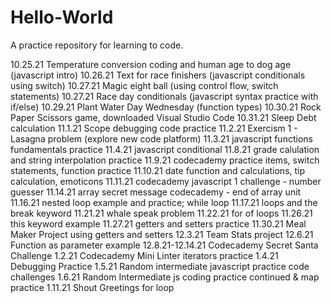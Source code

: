 # Hello-World
A practice repository for learning to code.

10.25.21  Temperature conversion coding and human age to dog age (javascript intro)
10.26.21  Text for race finishers (javascript conditionals using switch)
10.27.21  Magic eight ball (using control flow, switch statements)
10.27.21  Race day conditionals (javascript syntax practice with if/else) 
10.29.21  Plant Water Day Wednesday (function types)
10.30.21  Rock Paper Scissors game, downloaded Visual Studio Code
10.31.21  Sleep Debt calculation
11.1.21  Scope debugging code practice
11.2.21  Exercism 1 - Lasagna problem (explore new code platform)
11.3.21  javascript functions fundamentals practice
11.4.21  javascript conditional
11.8.21  grade calulation and string interpolation practice
11.9.21  codecademy practice items, switch statements, function practice
11.10.21 date function and calculations, tip calculation, emoticons
11.11.21  codecademy javascript 1 challenge - number guesser 
11.14.21 array secret message codecademy - end of array unit
11.16.21 nested loop example and practice; while loop
11.17.21 loops and the break keyword
11.21.21 whale speak problem
11.22.21 for of loops
11.26.21 this keyword example
11.27.21 getters and setters practice
11.30.21 Meal Maker Project using getters and setters
12.3.21 Team Stats project
12.6.21 Function as parameter example
12.8.21-12.14.21 Codecademy Secret Santa Challenge
1.2.21 Codecademy Mini Linter iterators practice
1.4.21 Debugging Practice
1.5.21 Random intermediate javascript practice code challenges
1.6.21 Random Intermediate js coding practice continued & map practice
1.11.21 Shout Greetings for loop